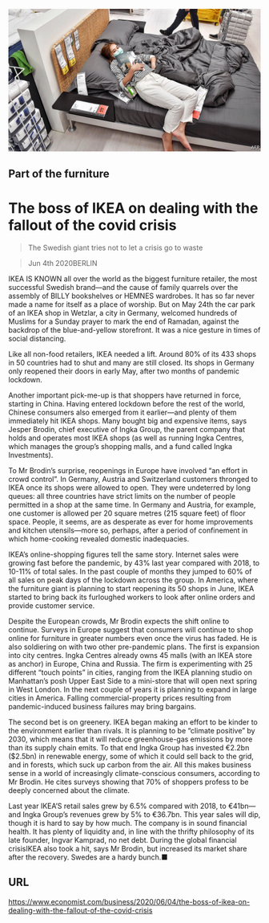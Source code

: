 ![](./images/20200606_WBP001_0.jpg)

## Part of the furniture

# The boss of IKEA on dealing with the fallout of the covid crisis

> The Swedish giant tries not to let a crisis go to waste

> Jun 4th 2020BERLIN

IKEA IS KNOWN all over the world as the biggest furniture retailer, the most successful Swedish brand—and the cause of family quarrels over the assembly of BILLY bookshelves or HEMNES wardrobes. It has so far never made a name for itself as a place of worship. But on May 24th the car park of an IKEA shop in Wetzlar, a city in Germany, welcomed hundreds of Muslims for a Sunday prayer to mark the end of Ramadan, against the backdrop of the blue-and-yellow storefront. It was a nice gesture in times of social distancing.

Like all non-food retailers, IKEA needed a lift. Around 80% of its 433 shops in 50 countries had to shut and many are still closed. Its shops in Germany only reopened their doors in early May, after two months of pandemic lockdown.

Another important pick-me-up is that shoppers have returned in force, starting in China. Having entered lockdown before the rest of the world, Chinese consumers also emerged from it earlier—and plenty of them immediately hit IKEA shops. Many bought big and expensive items, says Jesper Brodin, chief executive of Ingka Group, the parent company that holds and operates most IKEA shops (as well as running Ingka Centres, which manages the group’s shopping malls, and a fund called Ingka Investments).

To Mr Brodin’s surprise, reopenings in Europe have involved “an effort in crowd control”. In Germany, Austria and Switzerland customers thronged to IKEA once its shops were allowed to open. They were undeterred by long queues: all three countries have strict limits on the number of people permitted in a shop at the same time. In Germany and Austria, for example, one customer is allowed per 20 square metres (215 square feet) of floor space. People, it seems, are as desperate as ever for home improvements and kitchen utensils—more so, perhaps, after a period of confinement in which home-cooking revealed domestic inadequacies. 

IKEA’s online-shopping figures tell the same story. Internet sales were growing fast before the pandemic, by 43% last year compared with 2018, to 10-11% of total sales. In the past couple of months they jumped to 60% of all sales on peak days of the lockdown across the group. In America, where the furniture giant is planning to start reopening its 50 shops in June, IKEA started to bring back its furloughed workers to look after online orders and provide customer service.

Despite the European crowds, Mr Brodin expects the shift online to continue. Surveys in Europe suggest that consumers will continue to shop online for furniture in greater numbers even once the virus has faded. He is also soldiering on with two other pre-pandemic plans. The first is expansion into city centres. Ingka Centres already owns 45 malls (with an IKEA store as anchor) in Europe, China and Russia. The firm is experimenting with 25 different “touch points” in cities, ranging from the IKEA planning studio on Manhattan’s posh Upper East Side to a mini-store that will open next spring in West London. In the next couple of years it is planning to expand in large cities in America. Falling commercial-property prices resulting from pandemic-induced business failures may bring bargains.

The second bet is on greenery. IKEA began making an effort to be kinder to the environment earlier than rivals. It is planning to be “climate positive” by 2030, which means that it will reduce greenhouse-gas emissions by more than its supply chain emits. To that end Ingka Group has invested €2.2bn ($2.5bn) in renewable energy, some of which it could sell back to the grid, and in forests, which suck up carbon from the air. All this makes business sense in a world of increasingly climate-conscious consumers, according to Mr Brodin. He cites surveys showing that 70% of shoppers profess to be deeply concerned about the climate.

Last year IKEA’S retail sales grew by 6.5% compared with 2018, to €41bn—and Ingka Group’s revenues grew by 5% to €36.7bn. This year sales will dip, though it is hard to say by how much. The company is in sound financial health. It has plenty of liquidity and, in line with the thrifty philosophy of its late founder, Ingvar Kamprad, no net debt. During the global financial crisisIKEA also took a hit, says Mr Brodin, but increased its market share after the recovery. Swedes are a hardy bunch.■

## URL

https://www.economist.com/business/2020/06/04/the-boss-of-ikea-on-dealing-with-the-fallout-of-the-covid-crisis
